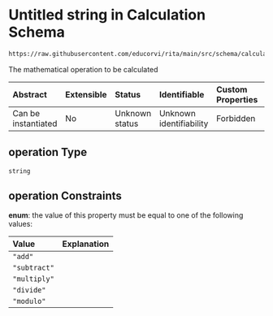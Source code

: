 # Untitled string in Calculation Schema

```txt
https://raw.githubusercontent.com/educorvi/rita/main/src/schema/calculation.json#/properties/operation
```

The mathematical operation to be calculated

| Abstract            | Extensible | Status         | Identifiable            | Custom Properties | Additional Properties | Access Restrictions | Defined In                                                                    |
| :------------------ | :--------- | :------------- | :---------------------- | :---------------- | :-------------------- | :------------------ | :---------------------------------------------------------------------------- |
| Can be instantiated | No         | Unknown status | Unknown identifiability | Forbidden         | Allowed               | none                | [calculation.json*](../../src/schema/calculation.json "open original schema") |

## operation Type

`string`

## operation Constraints

**enum**: the value of this property must be equal to one of the following values:

| Value        | Explanation |
| :----------- | :---------- |
| `"add"`      |             |
| `"subtract"` |             |
| `"multiply"` |             |
| `"divide"`   |             |
| `"modulo"`   |             |
